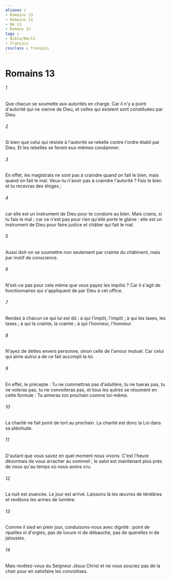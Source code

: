 ```yaml
---
aliases : 
- Romains 13
- Romains 13
- Rm 13
- Romans 13
tags : 
- Bible/Rm/13
- français
cssclass : français
---
```


# Romains 13

###### 1
Que chacun se soumette aux autorités en charge. Car il n'y a point d'autorité qui ne vienne de Dieu, et celles qui existent sont constituées par Dieu. 
###### 2
Si bien que celui qui résiste à l'autorité se rebelle contre l'ordre établi par Dieu. Et les rebelles se feront eux-mêmes condamner. 
###### 3
En effet, les magistrats ne sont pas à craindre quand on fait le bien, mais quand on fait le mal. Veux-tu n'avoir pas à craindre l'autorité ? Fais le bien et tu recevras des éloges ; 
###### 4
car elle est un instrument de Dieu pour te conduire au bien. Mais crains, si tu fais le mal ; car ce n'est pas pour rien qu'elle porte le glaive : elle est un instrument de Dieu pour faire justice et châtier qui fait le mal. 
###### 5
Aussi doit-on se soumettre non seulement par crainte du châtiment, mais par motif de conscience. 
###### 6
N'est-ce pas pour cela même que vous payez les impôts ? Car il s'agit de fonctionnaires qui s'appliquent de par Dieu à cet office. 
###### 7
Rendez à chacun ce qui lui est dû : à qui l'impôt, l'impôt ; à qui les taxes, les taxes ; à qui la crainte, la crainte ; à qui l'honneur, l'honneur. 
###### 8
N'ayez de dettes envers personne, sinon celle de l'amour mutuel. Car celui qui aime autrui a de ce fait accompli la loi. 
###### 9
En effet, le précepte : Tu ne commettras pas d'adultère, tu ne tueras pas, tu ne voleras pas, tu ne convoiteras pas, et tous les autres se résument en cette formule : Tu aimeras ton prochain comme toi-même. 
###### 10
La charité ne fait point de tort au prochain. La charité est donc la Loi dans sa plénitude. 
###### 11
D'autant que vous savez en quel moment nous vivons. C'est l'heure désormais de vous arracher au sommeil ; le salut est maintenant plus près de nous qu'au temps où nous avons cru. 
###### 12
La nuit est avancée. Le jour est arrivé. Laissons là les œuvres de ténèbres et revêtons les armes de lumière. 
###### 13
Comme il sied en plein jour, conduisons-nous avec dignité : point de ripailles ni d'orgies, pas de luxure ni de débauche, pas de querelles ni de jalousies. 
###### 14
Mais revêtez-vous du Seigneur Jésus Christ et ne vous souciez pas de la chair pour en satisfaire les convoitises. 
